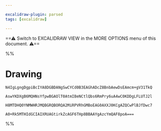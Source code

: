 ```yaml
---

excalidraw-plugin: parsed
tags: [excalidraw]

---
```

==⚠  Switch to EXCALIDRAW VIEW in the MORE OPTIONS menu of this document. ⚠==


%%
# Drawing
```compressed-json
N4IgLgngDgpiBcIYA8DGBDANgSwCYCd0B3EAGhADcZ8BnbAewDsEAmcm+gV31TkQ

AswYKDXgB6MQHNsYfpwBGAOlT0AtmIBeNCtlQbs6RmPry6uA4wC0KDDgLFLUTJ2l

H8MTDHQ0YNMWHRJMQBGRQBORQA2MiRPVRhGMBoEAG0AXXJ0KCgAZQCwPlBJfDwc7

A0+Rk5MTHIdGCIAIXRUAGtirkZcAGF6THp8BBAAYgAzcYmQAF8poA===
```
%%